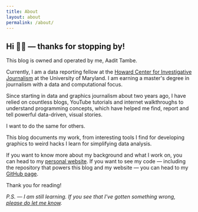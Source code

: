 ```yaml
---
title: About
layout: about
permalink: /about/
---
```


## Hi 👋🏽 — thanks for stopping by!

This blog is owned and operated by me, Aadit Tambe. 

Currently, I am a data reporting fellow at the [Howard Center for Investigative Journalism](https://merrill.umd.edu/howard-center-for-investigative-journalism) at the University of Maryland. I am earning a master's degree in journalism with a data and computational focus. 

Since starting in data and graphics journalism about two years ago, I have relied on countless blogs, YouTube tutorials and internet walkthroughs to understand programming concepts, which have helped me find, report and tell powerful data-driven, visual stories. 

I want to do the same for others.

This blog documents my work, from interesting tools I find for developing graphics to weird hacks I learn for simplifying data analysis.

If you want to know more about my background and what I work on, you can head to my [personal website](https://aadittambe.com/). If you want to see my code — including the repository that powers this blog and my website — you can head to my [GitHub page](https://github.com/aadittambe).

Thank you for reading! 

*P.S. — I am still learning. If you see that I've gotten something wrong, [please do let me know](mailto:aadit.tambe@gmail.com).*
